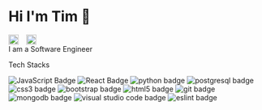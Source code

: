 # Hi  I'm Tim  👋  
<div style="display: flex; align-items: center; gap: 10px;">
    <a href="https://www.linkedin.com/in/timothy-mccormack-ii/" target="_blank" style="text-decoration: none;">
        <img src="https://upload.wikimedia.org/wikipedia/commons/c/ca/LinkedIn_logo_initials.png" alt="LinkedIn Logo" style="width: 20px; height: 20px; vertical-align: middle; margin-right: 5px;">
    </a>
    <a href="mailto:timmccormack88@gmail.com" target="_blank" style="text-decoration: none;">
        <img src="https://img.icons8.com/color/48/000000/gmail.png" alt="Gmail Logo" style="width: 20px; height: 20px; vertical-align: middle; margin-right: 5px;">
    </a>
</div>
I am a Software Engineer

Tech Stacks

![JavaScript Badge](https://img.shields.io/badge/JAVASCRIPT-yellow?logo=javascript)
![React Badge](https://img.shields.io/badge/REACT-blue?logo=react&logoColor=white)
![python badge](https://img.shields.io/badge/PYTHON-black?logo=python) 
![postgresql badge](https://img.shields.io/badge/POSTGRESQL-black?logo=postgresql)
![css3 badge](https://img.shields.io/badge/CSS3-black?logo=css3)
![bootstrap badge](https://img.shields.io/badge/BOOTSTRAP-purple?logo=bootstrap)
![html5 badge](https://img.shields.io/badge/HTML5-red?logo=html5)
![git badge](https://img.shields.io/badge/GIT-white?logo=git)
![mongodb badge](https://img.shields.io/badge/MONGODB-green?logo=mongodb)
![visual studio code badge](https://img.shields.io/badge/VISUALSTUDIOCODE-blue?logo=visualstudiocode)
![eslint badge](https://img.shields.io/badge/ESLINT-purple?logo=eslint)




<!--
**TMack88/TMack88** is a ✨ _special_ ✨ repository because its `README.md` (this file) appears on your GitHub profile.

Here are some ideas to get you started:


- 📫 

-->
